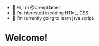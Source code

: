 - 👋 Hi, I’m @CreepGamer
- 👀 I’m interested in coding HTML, CSS
- 🌱 I’m currently going to learn java script. 

<!---
CreepGamer/CreepGamer is a ✨ special ✨ repository because its `README.md` (this file) appears on your GitHub profile.
You can click the Preview link to take a look at your changes.
--->
<h1>Welcome!</h1>
